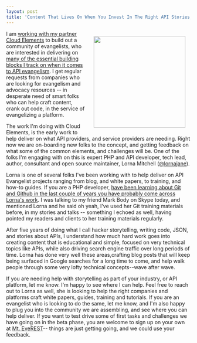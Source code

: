 ```yaml
---
layout: post
title: 'Content That Lives On When You Invest In The Right API Stories, Training, and Guides'
---
```

<p><img style="padding: 15px;" src="https://s3.amazonaws.com/kinlane-productions/bw-icons/bw-recycling.jpg" alt="" width="250" align="right" /></p>
<p>I am <a href="http://apis.how/3bjch3csvo">working with my partner Cloud Elements</a> to build out a community of evangelists, who are interested in delivering on <a href="http://evangelism.apievangelist.com/building-blocks/">many of the essential building blocks I track on when it comes to API evangelism</a>. I get regular requests from companies who are looking for evangelism and advocacy resources -- in desperate need of smart folks who can help craft content, crank out code, in the service of evangelizing a platform.</p>
<p>The work I'm doing with Cloud Elements, is the early work to help deliver on what API providers, and service providers are needing. Right now we are on-boarding new folks to the concept, and getting feedback on what some of the common elements, and challenges will be. One of the folks I'm engaging with on this is expert PHP and API developer, tech lead, author, consultant and open source maintainer, Lorna Mitchell (<a href="https://twitter.com/lornajane">@lornajane</a>).</p>
<p>Lorna is one of several folks I've been working with to help deliver on API Evangelist projects ranging from blog, and white papers, to training, and how-to guides. If you are a PHP developer, <a href="http://www.lornajane.net/?s=git&amp;submit=Search">have been learning about Git and Github in the last couple of years you have probably come across Lorna's work</a>. I was talking to my friend Mark Body on Skype today, and mentioned Lorna and he said oh yeah, I've used her Git training materials before, in my stories and talks -- something I echoed as well, having pointed my readers and clients to her training materials regularly.</p>
<p>After five years of doing what I call hacker storytelling, writing code, JSON, and stories about APIs, I understand how much hard work goes into creating content that is educational and simple, focused on very technical topics like APIs, while also driving search engine traffic over long periods of time. Lorna has done very well these areas,crafting blog posts that will keep being surfaced in Google searches for a long time to come, and help walk people through some very lofty technical concepts--wave after wave.</p>
<p>If you are needing help with storytelling as part of your industry, or API platform, let me know. I'm happy to see where I can help. Feel free to reach out to Lorna as well, she is looking to help the right companies and platforms craft white papers, guides, training and tutorials. If you are an evangelist who is looking to do the same, let me know, and I'm also happy to plug you into the community we are assembling, and see where you can help deliver. If you want to test drive some of first tasks and challenges we have going on in the beta phase, you are welcome to sign up on your own at&nbsp;<a href="https://cloudelements.influitive.com/join/dev032016">Mt. EveREST</a>-- things are just getting going, and we could use your feedback.</p>